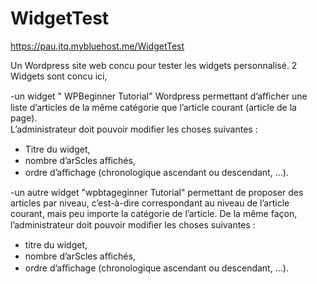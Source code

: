 # WidgetTest

https://pau.jtq.mybluehost.me/WidgetTest

Un Wordpress site web concu pour tester les widgets personnalisé. 2 Widgets sont concu ici, 

-un	widget " WPBeginner Tutorial"	Wordpress	permettant	d’aﬃcher	une	liste	d’articles	de	la même	catégorie	que	l’article	courant	(article	de	la	page).		
L’administrateur	doit	pouvoir	modiﬁer	les	choses	suivantes	:		
- Titre	du	widget,		
- nombre	d’arScles	aﬃchés,		
- ordre	d’aﬃchage	(chronologique	ascendant	ou	descendant,	…).	

-un	autre	widget "wpbtageginner Tutorial"	permettant	de	proposer	des	articles	par	niveau,	c’est-à-dire	correspondant	au	niveau	de	l’article	courant,	mais peu	importe	la	catégorie	de	l’article. De	la	même	façon,	l’administrateur	doit	pouvoir	modiﬁer	les	choses	suivantes	:		
- titre	du	widget,		
- nombre	d’arScles	aﬃchés,		
- ordre	d’aﬃchage	(chronologique	ascendant	ou	descendant,	…).	
